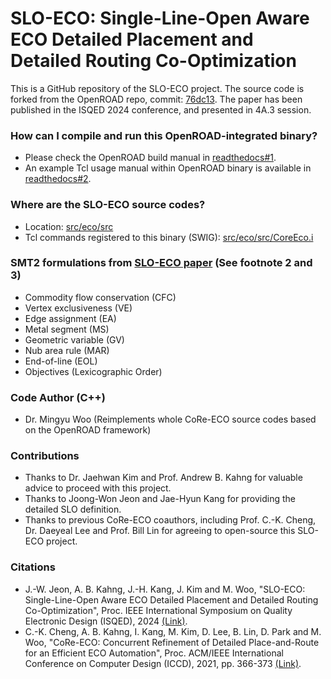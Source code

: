 # SLO-ECO: Single-Line-Open Aware ECO Detailed Placement and Detailed Routing Co-Optimization

This is a GitHub repository of the SLO-ECO project. The source code is forked from the OpenROAD repo, commit: [76dc13](https://github.com/The-OpenROAD-Project/OpenROAD/commit/76dc134307d935d6516eb6679dff72c6cfb13915).
The paper has been published in the ISQED 2024 conference, and presented in 4A.3 session.

### How can I compile and run this OpenROAD-integrated binary?
- Please check the OpenROAD build manual in [readthedocs#1](https://openroad.readthedocs.io/en/latest/user/Build.html).
- An example Tcl usage manual within OpenROAD binary is available in [readthedocs#2](https://openroad.readthedocs.io/en/latest/main/src/README.html).

### Where are the SLO-ECO source codes?
- Location: [src/eco/src](src/eco/src)
- Tcl commands registered to this binary (SWIG): [src/eco/src/CoreEco.i](src/eco/src/CoreEco.i)

### SMT2 formulations from [SLO-ECO paper](https://vlsicad.ucsd.edu/Publications/Conferences/406/c406.pdf) (See footnote 2 and 3)
- Commodity flow conservation (CFC)
- Vertex exclusiveness (VE)
- Edge assignment (EA)
- Metal segment (MS)
- Geometric variable (GV)
- Nub area rule (MAR)
- End-of-line (EOL)
- Objectives (Lexicographic Order)

### Code Author (C++)
- Dr. Mingyu Woo (Reimplements whole CoRe-ECO source codes based on the OpenROAD framework)

### Contributions
- Thanks to Dr. Jaehwan Kim and Prof. Andrew B. Kahng for valuable advice to proceed with this project.
- Thanks to Joong-Won Jeon and Jae-Hyun Kang for providing the detailed SLO definition.
- Thanks to previous CoRe-ECO coauthors, including Prof. C.-K. Cheng, Dr. Daeyeal Lee and Prof. Bill Lin for agreeing to open-source this SLO-ECO project.

### Citations
- J.-W. Jeon, A. B. Kahng, J.-H. Kang, J. Kim and M. Woo, "SLO-ECO: Single-Line-Open Aware ECO Detailed Placement and Detailed Routing Co-Optimization", Proc. IEEE International Symposium on Quality Electronic Design (ISQED), 2024 [(Link)](https://vlsicad.ucsd.edu/Publications/Conferences/406/c406.pdf).
- C.-K. Cheng, A. B. Kahng, I. Kang, M. Kim, D. Lee, B. Lin, D. Park and M. Woo, "CoRe-ECO: Concurrent Refinement of Detailed Place-and-Route for an Efficient ECO Automation", Proc. ACM/IEEE International Conference on Computer Design (ICCD), 2021, pp. 366-373 [(Link)](https://vlsicad.ucsd.edu/Publications/Conferences/385/c385.pdf).
